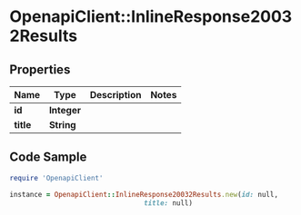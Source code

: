 # OpenapiClient::InlineResponse20032Results

## Properties

Name | Type | Description | Notes
------------ | ------------- | ------------- | -------------
**id** | **Integer** |  | 
**title** | **String** |  | 

## Code Sample

```ruby
require 'OpenapiClient'

instance = OpenapiClient::InlineResponse20032Results.new(id: null,
                                 title: null)
```



